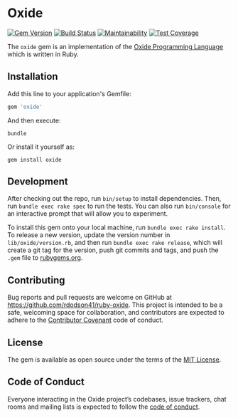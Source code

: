 # Oxide

[![Gem Version](https://badge.fury.io/rb/oxide.svg)](https://badge.fury.io/rb/oxide)
[![Build Status](https://travis-ci.org/rdodson41/ruby-oxide.svg?branch=master)](https://travis-ci.org/rdodson41/ruby-oxide)
[![Maintainability](https://api.codeclimate.com/v1/badges/021f4ab2eb6f6f4473b5/maintainability)](https://codeclimate.com/github/rdodson41/ruby-oxide/maintainability)
[![Test Coverage](https://api.codeclimate.com/v1/badges/021f4ab2eb6f6f4473b5/test_coverage)](https://codeclimate.com/github/rdodson41/ruby-oxide/test_coverage)

The `oxide` gem is an implementation of the [Oxide Programming Language](https://github.com/rdodson41/ruby-oxide)
which is written in Ruby.

## Installation

Add this line to your application's Gemfile:

```ruby
gem 'oxide'
```

And then execute:

    bundle

Or install it yourself as:

    gem install oxide

## Development

After checking out the repo, run `bin/setup` to install dependencies. Then, run
`bundle exec rake spec` to run the tests. You can also run `bin/console` for an
interactive prompt that will allow you to experiment.

To install this gem onto your local machine, run `bundle exec rake install`. To
release a new version, update the version number in `lib/oxide/version.rb`, and
then run `bundle exec rake release`, which will create a git tag for the version,
push git commits and tags, and push the `.gem` file to [rubygems.org](https://rubygems.org).

## Contributing

Bug reports and pull requests are welcome on GitHub at https://github.com/rdodson41/ruby-oxide.
This project is intended to be a safe, welcoming space for collaboration, and
contributors are expected to adhere to the [Contributor Covenant](http://contributor-covenant.org)
code of conduct.

## License

The gem is available as open source under the terms of the [MIT License](https://opensource.org/licenses/MIT).

## Code of Conduct

Everyone interacting in the Oxide project’s codebases, issue trackers, chat rooms
and mailing lists is expected to follow the [code of conduct](https://github.com/rdodson41/ruby-oxide/blob/master/CODE_OF_CONDUCT.md).
